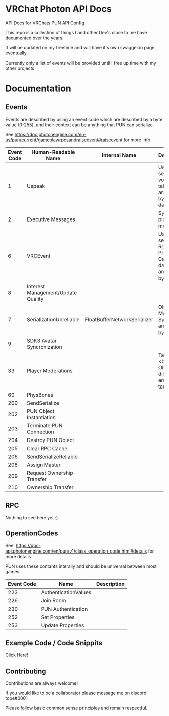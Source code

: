 
# VRChat Photon API Docs

API Docs for VRChats PUN API Config

This repo is a collection of things I and other Dev's close to me have documented over the years.

It will be updated on my freetime and will have it's own swagger.io page eventually

Currently only a list of events will be provided until I free up time with my other projects

# Documentation
## Events
Events are described by using an event code which are described by a byte value (0-255), and their context can be anything that PUN can serialize.

See https://doc.photonengine.com/en-us/pun/current/gameplay/rpcsandraiseevent#raiseevent for more info


| Event Code | Human-Readable Name | Internal Name | Description |
| ----------- | ----------- | ----------- | ----------- |
| 1 | Uspeak                            |                                   | Used for sending voice data,  takes an array of bytes as it's datatype        |
| 2 | Executive Messages                |                                   | System plugin messages                                                        |
| 6 | VRCEvent                          |                                   | Used for sending Remote Procedure Calls (RPC) datatype is an array of bytes   |
| 8 | Interest Management/Update Quality|                                   |                                                                               |
| 7 | SerializationUnreliable           | FloatBufferNetworkSerializer      | Object and Movement Sync takes an array of bytes                              |
| 9 | SDK3 Avatar Syncronization        |                                   |                                                                               |
| 33 | Player Moderations               |                                   | Takes a <byte, Object> dictionary and is targeted                             |
| 60 | PhysBones                        |                                   |                                                                               |
| 200 | SendSerialize                   |                                   |                                                                               |
| 202 | PUN Object Instantiation        |                                   |                                                                               |
| 203 | Terminate PUN Connection        |                                   |                                                                               |
| 204 | Destroy PUN Object              |                                   |                                                                               |
| 205 | Clear RPC Cache                 |                                   |                                                                               |
| 206 | SendSerializeReliable           |                                   |                                                                               |
| 208 | Assign Master                   |                                   |                                                                               |
| 209 | Request Ownership Transfer      |                                   |                                                                               |
| 210 | Ownership Transfer              |                                   |                                                                               |




## RPC

Nothing to see here yet :)

## OperationCodes

See: https://doc-api.photonengine.com/en/pun/v1/class_operation_code.html#details for more details

PUN uses these contants interally and should be universal between most games

| Event Code  | Name | Description |
| ----------- | ----------- | ----------- |
|223    | AuthenticationValues  |               |
|226    | Join Room             |               |
|230    | PUN Authentication    |               |
|252    | Set Properties        |               |
|253    | Update Properties     |               |

## Example Code / Code Snippits

[Click Here!](Code-Snippets/)



        



## Contributing

Contributions are always welcome!

If you would like to be a collaborator please message me on discord! tope#0001

Please follow basic common sense principles and remain respectful.

